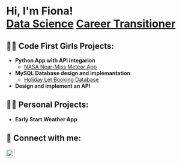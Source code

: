 <h1>Hi, I'm Fiona! <br/><a href="https://github.com/FDM-UK">Data Science</a> <a href="https://www.linkedin.com/in/f-douglas-mullett">Career Transitioner</a> </h1>

<h2>👩‍💻 Code First Girls Projects:</h2>

- <b>Python App with API integarion</b>
  - [NASA Near-Miss Meteor App](https://github.com/FDM-UK/Nasa-Meteor-App)
- <b>MySQL Database design and implemantation </b>
  - [Holiday Let Booking Database](https://github.com/FDM-UK/Holiday-Let-Booking-DB)
- <b>Design and implement an API</b>


<h2>👩‍💻 Personal Projects:</h2>

- <b>Early Start Weather App</b>


<h2> 🤳 Connect with me:</h2>

[<img align="left" alt="FionaDouglas-Mullett | LinkedIn" width="22px" src="https://cdn.jsdelivr.net/npm/simple-icons@v3/icons/linkedin.svg" />][linkedin]

[linkedin]: https://www.linkedin.com/in/f-douglas-mullett



<!--

